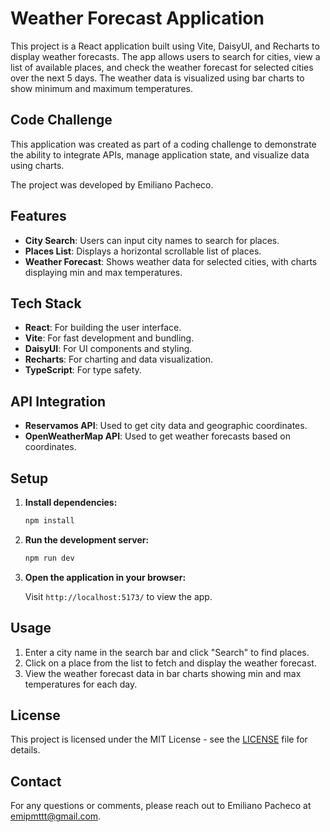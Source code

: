 # Weather Forecast Application

This project is a React application built using Vite, DaisyUI, and Recharts to display weather forecasts. The app allows users to search for cities, view a list of available places, and check the weather forecast for selected cities over the next 5 days. The weather data is visualized using bar charts to show minimum and maximum temperatures.

## Code Challenge

This application was created as part of a coding challenge to demonstrate the ability to integrate APIs, manage application state, and visualize data using charts.

The project was developed by Emiliano Pacheco.

## Features

- **City Search**: Users can input city names to search for places.
- **Places List**: Displays a horizontal scrollable list of places.
- **Weather Forecast**: Shows weather data for selected cities, with charts displaying min and max temperatures.

## Tech Stack

- **React**: For building the user interface.
- **Vite**: For fast development and bundling.
- **DaisyUI**: For UI components and styling.
- **Recharts**: For charting and data visualization.
- **TypeScript**: For type safety.

## API Integration

- **Reservamos API**: Used to get city data and geographic coordinates.
- **OpenWeatherMap API**: Used to get weather forecasts based on coordinates.

## Setup

1. **Install dependencies:**

    ```bash
    npm install
    ```

2. **Run the development server:**

    ```bash
    npm run dev
    ```

3. **Open the application in your browser:**

    Visit `http://localhost:5173/` to view the app.

## Usage

1. Enter a city name in the search bar and click "Search" to find places.
2. Click on a place from the list to fetch and display the weather forecast.
3. View the weather forecast data in bar charts showing min and max temperatures for each day.

## License

This project is licensed under the MIT License - see the [LICENSE](LICENSE) file for details.

## Contact

For any questions or comments, please reach out to Emiliano Pacheco at [emipmttt@gmail.com](mailto:emipmttt@gmail.com).
